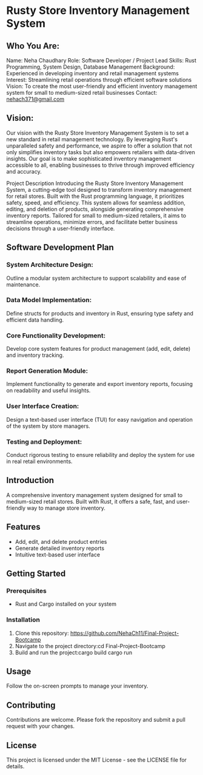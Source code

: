 # Rusty Store Inventory Management System

## Who You Are:
Name: Neha Chaudhary
Role: Software Developer / Project Lead
Skills: Rust Programming, System Design, Database Management
Background: Experienced in developing inventory and retail management systems
Interest: Streamlining retail operations through efficient software solutions
Vision: To create the most user-friendly and efficient inventory management system for small to medium-sized retail businesses
Contact: nehach371@gmail.com


## Vision:
Our vision with the Rusty Store Inventory Management System is to set a new standard in retail management technology.
By leveraging Rust's unparalleled safety and performance, we aspire to offer a solution that not only simplifies inventory
tasks but also empowers retailers with data-driven insights. Our goal is to make sophisticated inventory management accessible 
to all, enabling businesses to thrive through improved efficiency and accuracy.

Project Description
Introducing the Rusty Store Inventory Management System, a cutting-edge tool designed to transform inventory management for 
retail stores. Built with the Rust programming language, it prioritizes safety, speed, and efficiency. This system allows for
seamless addition, editing, and deletion of products, alongside generating comprehensive inventory reports. Tailored for small
to medium-sized retailers, it aims to streamline operations, minimize errors, and facilitate better business decisions through 
a user-friendly interface.

## Software Development Plan
### System Architecture Design:
Outline a modular system architecture to support scalability and ease of maintenance.
### Data Model Implementation: 
Define structs for products and inventory in Rust, ensuring type safety and efficient data handling.
### Core Functionality Development:
Develop core system features for product management (add, edit, delete) and inventory tracking.
### Report Generation Module: 
Implement functionality to generate and export inventory reports, focusing on readability and useful insights.
### User Interface Creation: 
Design a text-based user interface (TUI) for easy navigation and operation of the system by store managers.
### Testing and Deployment: 
Conduct rigorous testing to ensure reliability and deploy the system for use in real retail environments.

## Introduction
A comprehensive inventory management system designed for small to medium-sized retail stores. Built with Rust, it offers a safe, fast, and user-friendly way to manage store inventory.

## Features
- Add, edit, and delete product entries
- Generate detailed inventory reports
- Intuitive text-based user interface

## Getting Started

### Prerequisites
- Rust and Cargo installed on your system

### Installation
1. Clone this repository: https://github.com/NehaCh11/Final-Project-Bootcamp
2. Navigate to the project directory:cd Final-Project-Bootcamp
3. Build and run the project:cargo build
cargo run


## Usage
Follow the on-screen prompts to manage your inventory.

## Contributing
Contributions are welcome. Please fork the repository and submit a pull request with your changes.

## License
This project is licensed under the MIT License - see the LICENSE file for details.





